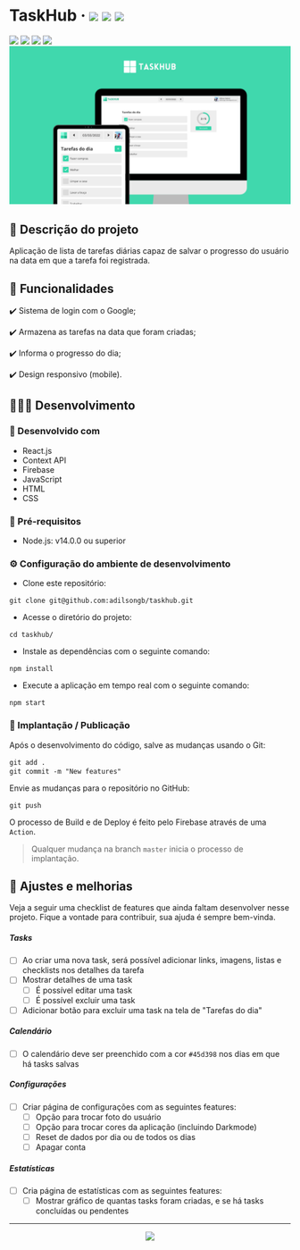 # TaskHub &middot; <img src="https://img.shields.io/badge/Status-Em_desenvolvimento-yellow.svg?style=flat-square"> <img src="https://img.shields.io/badge/PRs-welcome-brightgreen.svg?style=flat-square"> <img src="https://img.shields.io/badge/license-MIT-blue.svg?style=flat-square">

<img src="https://img.shields.io/badge/React-20232A?style=for-the-badge&logo=react&logoColor=61DAFB">
<img src="https://img.shields.io/badge/firebase-ffca28?style=for-the-badge&logo=firebase&logoColor=black">
<img src="https://img.shields.io/badge/JavaScript-323330?style=for-the-badge&logo=javascript&logoColor=F7DF1E">
<img src="https://img.shields.io/badge/CSS3-1572B6?style=for-the-badge&logo=css3&logoColor=white">

<img src="src/images/intro_taskhub.png">

## 🧙 Descrição do projeto

Aplicação de lista de tarefas diárias capaz de salvar o progresso do usuário na data em que a tarefa foi registrada.

## 🧭 Funcionalidades

:heavy_check_mark: Sistema de login com o Google;

:heavy_check_mark: Armazena as tarefas na data que foram criadas;

:heavy_check_mark: Informa o progresso do dia;

:heavy_check_mark: Design responsivo (mobile).

## 👨🏽‍💻 Desenvolvimento 

### 🔧 Desenvolvido com

- React.js
- Context API
- Firebase
- JavaScript
- HTML
- CSS

### 💎 Pré-requisitos

- Node.js: v14.0.0 ou superior

### ⚙️ Configuração do ambiente de desenvolvimento

- Clone este repositório:

```shell
git clone git@github.com:adilsongb/taskhub.git
```

- Acesse o diretório do projeto:

```shell
cd taskhub/
```

- Instale as dependências com o seguinte comando:

```shell
npm install
```

- Execute a aplicação em tempo real com o seguinte comando:

```shell
npm start
```

### 🌻 Implantação / Publicação

Após o desenvolvimento do código, salve as mudanças usando o Git:

```shell
git add .
git commit -m "New features"
```

Envie as mudanças para o repositório no GitHub:

```shell
git push
```

O processo de Build e de Deploy é feito pelo Firebase através de uma `Action`.

> Qualquer mudança na branch `master` inicia o processo de implantação.

## 🚀 Ajustes e melhorias

Veja a seguir uma checklist de features que ainda faltam desenvolver nesse projeto. Fique a vontade para contribuir, sua ajuda é sempre bem-vinda.

##### Tasks

- [ ] Ao criar uma nova task, será possível adicionar links, imagens, listas e checklists nos detalhes da tarefa
- [ ] Mostrar detalhes de uma task
  - [ ] É possível editar uma task
  - [ ] É possível excluir uma task
- [ ] Adicionar botão para excluir uma task na tela de "Tarefas do dia"

##### Calendário

- [ ] O calendário deve ser preenchido com a cor `#45d398` nos dias em que há tasks salvas

##### Configurações

- [ ] Criar página de configurações com as seguintes features:
  - [ ] Opção para trocar foto do usuário
  - [ ] Opção para trocar cores da aplicação (incluindo Darkmode)
  - [ ] Reset de dados por dia ou de todos os dias
  - [ ] Apagar conta

##### Estatísticas

- [ ] Cria página de estatísticas com as seguintes features:
  - [ ] Mostrar gráfico de quantas tasks foram criadas, e se há tasks concluídas ou pendentes

---

<p align="center">
  <img src="http://4.bp.blogspot.com/-jfdsKqIK6zs/VQ_ypUVh69I/AAAAAAAAOpI/T4k3bSp8V4Q/s1600/16%2Bbit%2B21.gif" width="100">
</p>
